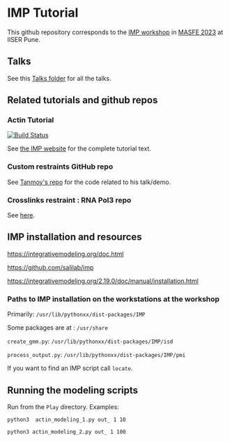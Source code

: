 # IMP Tutorial

This github repository corresponds to the [IMP workshop](https://sites.google.com/acads.iiserpune.ac.in/masfe/program/workshop?authuser=0) in [MASFE 2023](https://sites.google.com/acads.iiserpune.ac.in/masfe/) at IISER Pune.

## Talks

See this [Talks folder](https://drive.google.com/drive/folders/188BHx67a8Wq53nDTanM-vWwX3X9F_OS5?usp=sharing) for all the talks.

## Related tutorials and github repos
### Actin Tutorial  

[![Build Status](https://github.com/salilab/actin_tutorial/workflows/build/badge.svg?branch=main)](https://github.com/salilab/actin_tutorial/actions?query=workflow%3Abuild)

See [the IMP website](https://integrativemodeling.org/tutorials/actin/) for the complete tutorial text.

### Custom restraints GitHub repo

See [Tanmoy's repo](https://github.com/tanmoy7989/masfe2023_workshop) for the code related to his talk/demo. 

### Crosslinks restraint : RNA Pol3 repo

See [here](https://github.com/Pellarin/imp_tutorial_pol3). 

## IMP installation and resources
https://integrativemodeling.org/doc.html

https://github.com/salilab/imp

https://integrativemodeling.org/2.19.0/doc/manual/installation.html

### Paths to IMP installation on the workstations at the workshop

Primarily: `/usr/lib/pythonxx/dist-packages/IMP`

Some packages are at : `/usr/share`

`create_gmm.py`: `/usr/lib/pythonxx/dist-packages/IMP/isd`

`process_output.py`: `/usr/lib/pythonxx/dist-packages/IMP/pmi`

If you want to find an IMP script call `locate`.

## Running the modeling scripts

Run from the `Play` directory. Examples:

`python3  actin_modeling_1.py out_ 1 10`

`python3 actin_modeling_2.py out_ 1 100`
